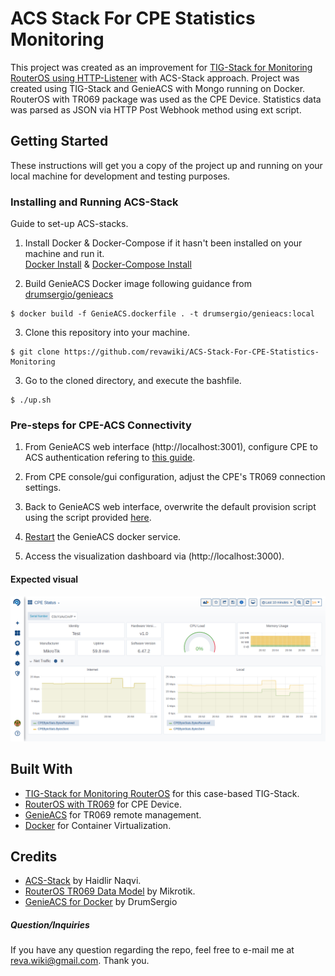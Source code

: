 # ACS Stack For CPE Statistics Monitoring

This project was created as an improvement for [TIG-Stack for Monitoring RouterOS using HTTP-Listener](https://github.com/revawiki/TIG-Stack-for-Monitoring-RouterOS-using-HTTP-Listener) with ACS-Stack approach. Project was created using TIG-Stack and GenieACS with Mongo running on Docker. RouterOS with TR069 package was used as the CPE Device. Statistics data was parsed as JSON via HTTP Post Webhook method using ext script.

## Getting Started

These instructions will get you a copy of the project up and running on your local machine for development and testing purposes. 

### Installing and Running ACS-Stack

Guide to set-up ACS-stacks.

1. Install Docker & Docker-Compose if it hasn't been installed on your machine and run it.\
[Docker Install](https://docs.docker.com/get-docker/) & [Docker-Compose Install](https://docs.docker.com/compose/install/)

2. Build GenieACS Docker image following guidance from [drumsergio/genieacs](https://github.com/DrumSergio/genieacs-docker#pullbuild-dockerfile)
```
$ docker build -f GenieACS.dockerfile . -t drumsergio/genieacs:local
```

3. Clone this repository into your machine.
```
$ git clone https://github.com/revawiki/ACS-Stack-For-CPE-Statistics-Monitoring
```

3. Go to the cloned directory, and execute the bashfile.
```
$ ./up.sh
```

### Pre-steps for CPE-ACS Connectivity
1. From GenieACS web interface (http://localhost:3001), configure CPE to ACS authentication refering to [this guide](https://github.com/genieacs/genieacs/wiki/GenieACS-Auth-Config#cpe-to-acs-in-version-120).

2. From CPE console/gui configuration, adjust the CPE's TR069 connection settings.

3. Back to GenieACS web interface, overwrite the default provision script using the script provided [here](https://github.com/revawiki/ACS-Stack-For-CPE-Statistics-Monitoring/blob/master/script/provision-script.js).

4. [Restart](https://docs.docker.com/engine/reference/commandline/restart/) the GenieACS docker service.

5. Access the visualization dashboard via (http://localhost:3000).

#### Expected visual
![Grafana-Dashboard](https://raw.githubusercontent.com/revawiki/ACS-Stack-For-CPE-Statistics-Monitoring/master/img/cpe-visualization.png)

## Built With

* [TIG-Stack for Monitoring RouterOS](https://github.com/revawiki/TIG-Stack-for-Monitoring-RouterOS-using-HTTP-Listener) for this case-based TIG-Stack.
* [RouterOS with TR069](https://mikrotik.com/) for CPE Device.
* [GenieACS](https://genieacs.com/) for TR069 remote management.
* [Docker](https://www.docker.com/) for Container Virtualization.

## Credits

* [ACS-Stack](https://github.com/haidlir/ACS-Stack) by Haidlir Naqvi.
* [RouterOS TR069 Data Model](https://wiki.mikrotik.com/tr069ref/current.html) by Mikrotik.
* [GenieACS for Docker](https://github.com/DrumSergio/genieacs-docker) by DrumSergio

##### Question/Inquiries
If you have any question regarding the repo, feel free to e-mail me at reva.wiki@gmail.com. Thank you.

